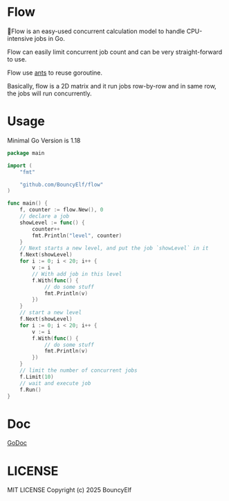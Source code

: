 # Flow
🌊Flow is an easy-used concurrent calculation model to handle CPU-intensive jobs in Go.

Flow can easily limit concurrent job count and can be very straight-forward to use.

Flow use [ants](https://github.com/panjf2000/ants) to reuse goroutine.

Basically, flow is a 2D matrix and it run jobs row-by-row and in same row, the jobs will run concurrently.

# Usage
Minimal Go Version is 1.18

```Go
package main

import (
	"fmt"

	"github.com/BouncyElf/flow"
)

func main() {
	f, counter := flow.New(), 0
	// declare a job
	showLevel := func() {
		counter++
		fmt.Println("level", counter)
	}
	// Next starts a new level, and put the job `showLevel` in it
	f.Next(showLevel)
	for i := 0; i < 20; i++ {
		v := i
		// With add job in this level
		f.With(func() {
			// do some stuff
			fmt.Println(v)
		})
	}
	// start a new level
	f.Next(showLevel)
	for i := 0; i < 20; i++ {
		v := i
		f.With(func() {
			// do some stuff
			fmt.Println(v)
		})
	}
	// limit the number of concurrent jobs
	f.Limit(10)
	// wait and execute job
	f.Run()
}
```

# Doc
[GoDoc](https://godoc.org/github.com/BouncyElf/flow)

# LICENSE
MIT LICENSE Copyright (c) 2025 BouncyElf
